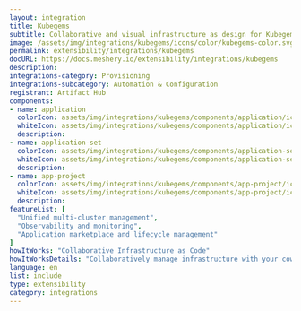 ```yaml
---
layout: integration
title: Kubegems
subtitle: Collaborative and visual infrastructure as design for Kubegems
image: /assets/img/integrations/kubegems/icons/color/kubegems-color.svg
permalink: extensibility/integrations/kubegems
docURL: https://docs.meshery.io/extensibility/integrations/kubegems
description: 
integrations-category: Provisioning
integrations-subcategory: Automation & Configuration
registrant: Artifact Hub
components: 
- name: application
  colorIcon: assets/img/integrations/kubegems/components/application/icons/color/application-color.svg
  whiteIcon: assets/img/integrations/kubegems/components/application/icons/white/application-white.svg
  description: 
- name: application-set
  colorIcon: assets/img/integrations/kubegems/components/application-set/icons/color/application-set-color.svg
  whiteIcon: assets/img/integrations/kubegems/components/application-set/icons/white/application-set-white.svg
  description: 
- name: app-project
  colorIcon: assets/img/integrations/kubegems/components/app-project/icons/color/app-project-color.svg
  whiteIcon: assets/img/integrations/kubegems/components/app-project/icons/white/app-project-white.svg
  description: 
featureList: [
  "Unified multi-cluster management",
  "Observability and monitoring",
  "Application marketplace and lifecycle management"
]
howItWorks: "Collaborative Infrastructure as Code"
howItWorksDetails: "Collaboratively manage infrastructure with your coworkers synchronously sharing the same designs."
language: en
list: include
type: extensibility
category: integrations
---
```

